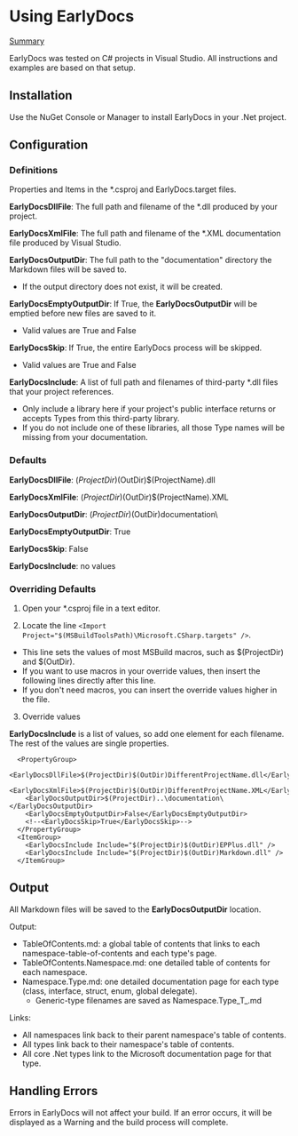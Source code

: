 # Using EarlyDocs

[Summary](README.md)

EarlyDocs was tested on C# projects in Visual Studio. All instructions and examples are based on that setup.

## Installation

Use the NuGet Console or Manager to install EarlyDocs in your .Net project.

## Configuration

### Definitions

Properties and Items in the *.csproj and EarlyDocs.target files.

**EarlyDocsDllFile**: The full path and filename of the *.dll produced by your project.

**EarlyDocsXmlFile**: The full path and filename of the *.XML documentation file produced by Visual Studio.

**EarlyDocsOutputDir**: The full path to the "documentation" directory the Markdown files will be saved to.
* If the output directory does not exist, it will be created.

**EarlyDocsEmptyOutputDir**: If True, the **EarlyDocsOutputDir** will be emptied before new files are saved to it.
* Valid values are True and False

**EarlyDocsSkip**: If True, the entire EarlyDocs process will be skipped.
* Valid values are True and False

**EarlyDocsInclude**: A list of full path and filenames of third-party *.dll files that your project references.
* Only include a library here if your project's public interface returns or accepts Types from this third-party library.
* If you do not include one of these libraries, all those Type names will be missing from your documentation.

### Defaults

**EarlyDocsDllFile**: $(ProjectDir)$(OutDir)$(ProjectName).dll

**EarlyDocsXmlFile**: $(ProjectDir)$(OutDir)$(ProjectName).XML

**EarlyDocsOutputDir**: $(ProjectDir)$(OutDir)documentation\

**EarlyDocsEmptyOutputDir**: True

**EarlyDocsSkip**: False

**EarlyDocsInclude**: no values

### Overriding Defaults

1) Open your *.csproj file in a text editor.

2) Locate the line `<Import Project="$(MSBuildToolsPath)\Microsoft.CSharp.targets" />`.
* This line sets the values of most MSBuild macros, such as $(ProjectDir) and $(OutDir).
* If you want to use macros in your override values, then insert the following lines directly after this line.
* If you don't need macros, you can insert the override values higher in the file.

3) Override values

**EarlyDocsInclude** is a list of values, so add one element for each filename. The rest of the values are single properties.

```
  <PropertyGroup>
    <EarlyDocsDllFile>$(ProjectDir)$(OutDir)DifferentProjectName.dll</EarlyDocsDllFile>
    <EarlyDocsXmlFile>$(ProjectDir)$(OutDir)DifferentProjectName.XML</EarlyDocsXmlFile>
    <EarlyDocsOutputDir>$(ProjectDir)..\documentation\</EarlyDocsOutputDir>
    <EarlyDocsEmptyOutputDir>False</EarlyDocsEmptyOutputDir>
    <!--<EarlyDocsSkip>True</EarlyDocsSkip>-->
  </PropertyGroup>
  <ItemGroup>
    <EarlyDocsInclude Include="$(ProjectDir)$(OutDir)EPPlus.dll" />
    <EarlyDocsInclude Include="$(ProjectDir)$(OutDir)Markdown.dll" />
  </ItemGroup>
```

## Output

All Markdown files will be saved to the **EarlyDocsOutputDir** location.

Output:
* TableOfContents.md: a global table of contents that links to each namespace-table-of-contents and each type's page.
* TableOfContents.Namespace.md: one detailed table of contents for each namespace.
* Namespace.Type.md: one detailed documentation page for each type (class, interface, struct, enum, global delegate).
  * Generic-type filenames are saved as Namespace.Type_T_.md
  
Links:
* All namespaces link back to their parent namespace's table of contents.
* All types link back to their namespace's table of contents.
* All core .Net types link to the Microsoft documentation page for that type.

## Handling Errors

Errors in EarlyDocs will not affect your build. If an error occurs, it will be displayed as a Warning and the build process will complete.
